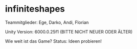 # infiniteshapes
Teammitglieder: Ege, Darko, Andi, Florian

Unity Version: 6000.0.25f1 (BITTE NICHT NEUER ODER ÄLTER)

Wie weit ist das Game?
Status: Ideen probieren!
